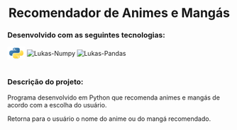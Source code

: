 <h1 align="center">Recomendador de Animes e Mangás</h1>
<div style="display inline_block">
    <h3>Desenvolvido com as seguintes tecnologias:</h1>
    <img align="center" alt="Lukas-Python" height="30" width="40" src="https://raw.githubusercontent.com/devicons/devicon/master/icons/python/python-original.svg">
    <img align="center" alt="Lukas-Numpy" height="30" width="40" src="https://cdn.jsdelivr.net/gh/devicons/devicon/icons/numpy/numpy-original.svg"/>
    <img align="center" alt="Lukas-Pandas" height="30" width="40" src="https://pandas.pydata.org/static/img/pandas.svg"/>
</div>
<br>
<div>
    <h3>Descrição do projeto:</h3>
    <p>Programa desenvolvido em Python que recomenda animes e mangás de acordo com a escolha do usuário.</p>
    <p>Retorna para o usuário o nome do anime ou do mangá recomendado.</p>
</div>


